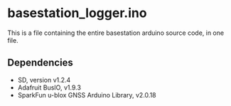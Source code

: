# basestation\_logger.ino

This is a file containing the entire basestation arduino source code, in one file.

## Dependencies
* SD, version v1.2.4
* Adafruit BusIO, v1.9.3
* SparkFun u-blox GNSS Arduino Library, v2.0.18
